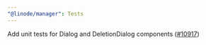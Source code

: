```yaml
---
"@linode/manager": Tests
---
```


Add unit tests for Dialog and DeletionDialog components ([#10917](https://github.com/linode/manager/pull/10917))

